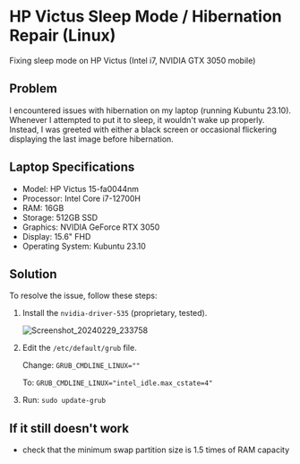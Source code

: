 # HP Victus Sleep Mode / Hibernation Repair (Linux)

Fixing sleep mode on HP Victus (Intel i7, NVIDIA GTX 3050 mobile)

## Problem
I encountered issues with hibernation on my laptop (running Kubuntu 23.10). Whenever I attempted to put it to sleep, it wouldn't wake up properly. Instead, I was greeted with either a black screen or occasional flickering displaying the last image before hibernation.

## Laptop Specifications
- Model: HP Victus 15-fa0044nm
- Processor: Intel Core i7-12700H
- RAM: 16GB
- Storage: 512GB SSD
- Graphics: NVIDIA GeForce RTX 3050
- Display: 15.6" FHD
- Operating System: Kubuntu 23.10

## Solution
To resolve the issue, follow these steps:

1. Install the `nvidia-driver-535` (proprietary, tested).


   ![Screenshot_20240229_233758](https://github.com/Linux-Alex/HP-Victus-sleep-mode-hibernation/assets/37543086/182fe696-8c89-45b4-b934-e1616a639f11)

2. Edit the `/etc/default/grub` file.

   Change: `GRUB_CMDLINE_LINUX=""`

   To: `GRUB_CMDLINE_LINUX="intel_idle.max_cstate=4"`
3. Run: `sudo update-grub`

## If it still doesn't work
- check that the minimum swap partition size is 1.5 times of RAM capacity

